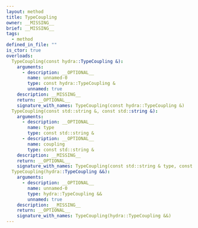 ```yaml
---
layout: method
title: TypeCoupling
owner: __MISSING__
brief: __MISSING__
tags:
  - method
defined_in_file: ""
is_ctor: true
overloads:
  TypeCoupling(const hydra::TypeCoupling &):
    arguments:
      - description: __OPTIONAL__
        name: unnamed-0
        type: const hydra::TypeCoupling &
        unnamed: true
    description: __MISSING__
    return: __OPTIONAL__
    signature_with_names: TypeCoupling(const hydra::TypeCoupling &)
  TypeCoupling(const std::string &, const std::string &):
    arguments:
      - description: __OPTIONAL__
        name: type
        type: const std::string &
      - description: __OPTIONAL__
        name: coupling
        type: const std::string &
    description: __MISSING__
    return: __OPTIONAL__
    signature_with_names: TypeCoupling(const std::string & type, const std::string & coupling)
  TypeCoupling(hydra::TypeCoupling &&):
    arguments:
      - description: __OPTIONAL__
        name: unnamed-0
        type: hydra::TypeCoupling &&
        unnamed: true
    description: __MISSING__
    return: __OPTIONAL__
    signature_with_names: TypeCoupling(hydra::TypeCoupling &&)
---
```

